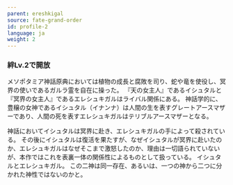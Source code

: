 ```yaml
---
parent: ereshkigal
source: fate-grand-order
id: profile-2
language: ja
weight: 2
---
```


### 絆Lv.2で開放

メソポタミア神話原典においては植物の成長と腐敗を司り、蛇や竜を使役し、冥界の使いであるガルラ霊を自在に操った。
『天の女主人』であるイシュタルと『冥界の女主人』であるエレシュキガルはライバル関係にある。
神話学的に、豊穣の女神であるイシュタル（イナンナ）は人間の生を表すグレートアースマザーであり、人間の死を表すエレシュキガルはテリブルアースマザーとなる。

神話においてイシュタルは冥界に赴き、エレシュキガルの手によって殺されている。
その後にイシュタルは復活を果たすが、なぜイシュタルが冥界に赴いたのか、エレシュキガルはなぜそこまで激怒したのか、理由は一切語られていないが、本作ではこれを表裏一体の関係性によるものとして扱っている。
イシュタルとエレシュキガル。
この二神は同一存在、あるいは、一つの神から二つに分かれた神性ではないのかと。

